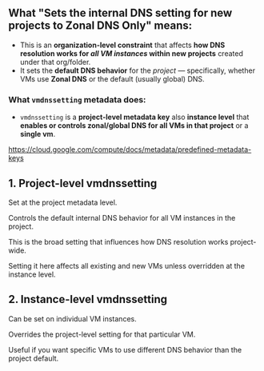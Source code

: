 ## What "Sets the internal DNS setting for new projects to Zonal DNS Only" means:

* This is an **organization-level constraint** that affects **how DNS resolution works for *all VM instances* within new projects** created under that org/folder.
* It sets the **default DNS behavior** for the *project* — specifically, whether VMs use **Zonal DNS** or the default (usually global) DNS.

### What `vmdnssetting` metadata does:

* `vmdnssetting` is a **project-level metadata key** also **instance level** that **enables or controls zonal/global DNS for all VMs in that project** or a **single vm**.



https://cloud.google.com/compute/docs/metadata/predefined-metadata-keys


## 1. Project-level vmdnssetting
Set at the project metadata level.

Controls the default internal DNS behavior for all VM instances in the project.

This is the broad setting that influences how DNS resolution works project-wide.

Setting it here affects all existing and new VMs unless overridden at the instance level.

## 2. Instance-level vmdnssetting
Can be set on individual VM instances.

Overrides the project-level setting for that particular VM.

Useful if you want specific VMs to use different DNS behavior than the project default.

